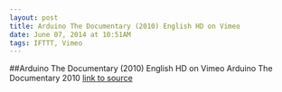 ```yaml
---
layout: post
title: Arduino The Documentary (2010) English HD on Vimeo
date: June 07, 2014 at 10:51AM
tags: IFTTT, Vimeo
---
```

##Arduino The Documentary (2010) English HD on Vimeo
Arduino The Documentary 2010
[link to source](http://ift.tt/Mcbr1J) 
